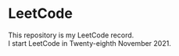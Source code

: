# LeetCode

This repository is my LeetCode record.<br>
I start LeetCode in Twenty-eighth November 2021.